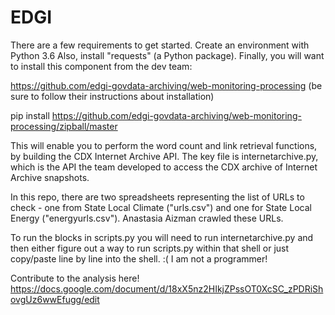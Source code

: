 # EDGI

There are a few requirements to get started. Create an environment with Python 3.6 Also, install "requests" (a Python package). Finally, you will want to install this component from the dev team:

https://github.com/edgi-govdata-archiving/web-monitoring-processing (be sure to follow their instructions about installation)

pip install https://github.com/edgi-govdata-archiving/web-monitoring-processing/zipball/master

This will enable you to perform the word count and link retrieval functions, by building the CDX Internet Archive API. The key file is internetarchive.py, which is the API the team developed to access the CDX archive of Internet Archive snapshots.

In this repo, there are two spreadsheets representing the list of URLs to check - one from State Local Climate ("urls.csv") and one for State Local Energy ("energyurls.csv"). Anastasia Aizman crawled these URLs.

To run the blocks in scripts.py you will need to run internetarchive.py and then either figure out a way to run scripts.py within that shell or just copy/paste line by line into the shell. :( I am not a programmer!

Contribute to the analysis here! https://docs.google.com/document/d/18xX5nz2HIkjZPssOT0XcSC_zPDRiShovgUz6wwEfugg/edit
